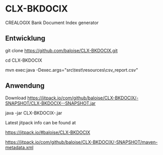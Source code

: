 # CLX-BKDOCIX
CREALOGIX Bank Document Index generator

## Entwicklung
git clone https://github.com/baloise/CLX-BKDOCIX.git

cd CLX-BKDOCIX

mvn exec:java -Dexec.args="src\test\resources\csv_report.csv"

## Anwendung
Download https://jitpack.io/com/github/baloise/CLX-BKDOCIX/-SNAPSHOT/CLX-BKDOCIX--SNAPSHOT.jar

java -jar CLX-BKDOCIX-<some git commit hash>.jar

Latest jitpack info can be found at

https://jitpack.io/#baloise/CLX-BKDOCIX

https://jitpack.io/com/github/baloise/CLX-BKDOCIX/-SNAPSHOT/maven-metadata.xml
